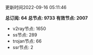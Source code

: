 更新时间2022-09-16 05:11:46

**总订阅: 64**
**总节点: 9733**
**有效节点: 2007**
- v2ray节点: 1650
- ss节点: 289
- trojan节点: 66
- ssr节点: 2
